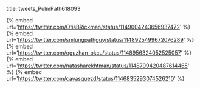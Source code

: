 title: tweets_PulmPath618093

{% embed url='https://twitter.com/OtisBRickman/status/1149004243656937472' %}
{% embed url='https://twitter.com/smlungpathguy/status/1148925499672076289' %}
{% embed url='https://twitter.com/oguzhan_okcu/status/1148956324052525057' %}
{% embed url='https://twitter.com/natasharekhtman/status/1148799420487614465' %}
{% embed url='https://twitter.com/cavasquezd/status/1146835293074526210' %}
